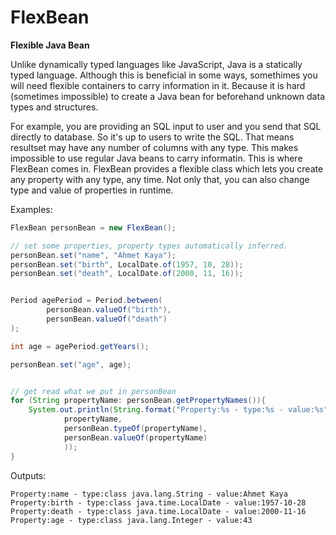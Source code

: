 # FlexBean
**Flexible Java Bean**

Unlike dynamically typed languages like JavaScript, Java is a statically typed language.
Although this is beneficial in some ways, somethimes you will need flexible containers to carry information in it.
Because it is hard (sometimes impossible) to create a Java bean for beforehand unknown data types and structures.

For example, you are providing an SQL input to user and you send that SQL directly to database.
So it's up to users to write the SQL. That means resultset may have any number of columns with any type. This makes impossible to use regular Java beans to carry informatin. This is where FlexBean comes in. FlexBean provides a flexible class which lets you create any property with any type, any time. Not only that, you can also change type and value of properties in runtime.

Examples:

```java
FlexBean personBean = new FlexBean();

// set some properties, property types automatically inferred.
personBean.set("name", "Ahmet Kaya");
personBean.set("birth", LocalDate.of(1957, 10, 28));
personBean.set("death", LocalDate.of(2000, 11, 16));


Period agePeriod = Period.between(
        personBean.valueOf("birth"),
        personBean.valueOf("death")
);

int age = agePeriod.getYears();

personBean.set("age", age);


// get read what we put in personBean
for (String propertyName: personBean.getPropertyNames()){
    System.out.println(String.format("Property:%s - type:%s - value:%s",
            propertyName,
            personBean.typeOf(propertyName),
            personBean.valueOf(propertyName)
            ));
}
```

Outputs:

    Property:name - type:class java.lang.String - value:Ahmet Kaya
    Property:birth - type:class java.time.LocalDate - value:1957-10-28
    Property:death - type:class java.time.LocalDate - value:2000-11-16
    Property:age - type:class java.lang.Integer - value:43

